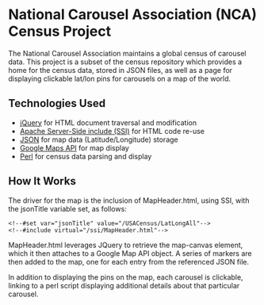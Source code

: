 # National Carousel Association (NCA) Census Project

The National Carousel Association maintains a global census of carousel data. This project is a subset of the census repository which provides a home for the census data, stored in JSON files, as well as a page for displaying clickable lat/lon pins for carousels on a map of the world.

## Technologies Used

* [jQuery](https://api.jquery.com/) for HTML document traversal and modification
* [Apache Server-Side include (SSI)](https://httpd.apache.org/docs/2.4/howto/ssi.html) for HTML code re-use
* [JSON](https://www.json.org/json-en.html) for map data (Latitude/Longitude) storage
* [Google Maps API](https://developers.google.com/maps/documentation/javascript/examples) for map display
* [Perl](https://www.perl.org/) for census data parsing and display

## How It Works

The driver for the map is the inclusion of MapHeader.html, using SSI, with the jsonTitle variable set, as follows:

```
<!--#set var="jsonTitle" value="/USACensus/LatLongAll"-->
<!--#include virtual="/ssi/MapHeader.html"-->
```

MapHeader.html leverages JQuery to retrieve the map-canvas element, which it then attaches to a Google Map API object. A series of markers are then added to the map, one for each entry from the referenced JSON file.

In addition to displaying the pins on the map, each carousel is clickable, linking to a perl script displaying additional details about that particular carousel.